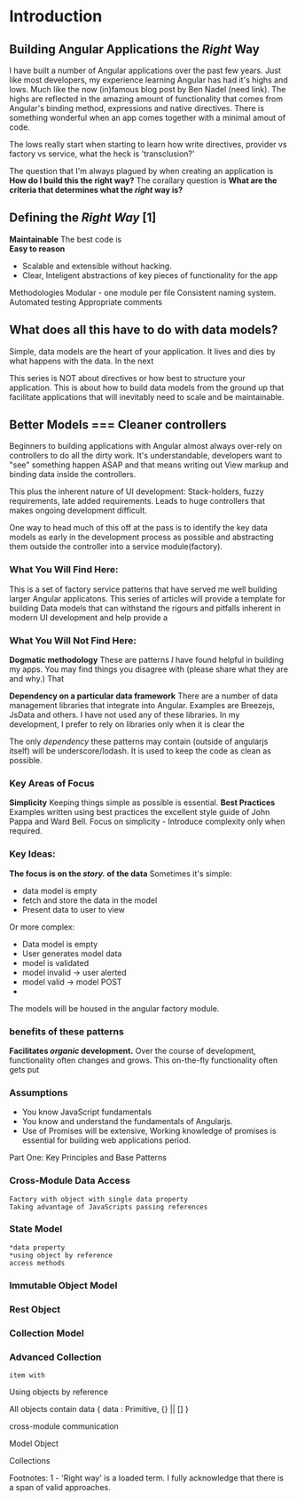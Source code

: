 # Introduction
## Building Angular Applications the *Right* Way
I have built a number of Angular applications over the past few years. Just like most developers, my experience learning Angular has had it's highs and lows.  Much like the now (in)famous blog post by Ben Nadel (need link).  The highs are reflected in the amazing amount of functionality that comes from Angular's binding method, expressions and native directives.  There is something wonderful when an app comes together with a minimal amout of code.

The lows really start when starting to learn how write directives, provider vs factory vs service, what the heck is 'transclusion?'

The question that I'm always plagued by when creating an application is **How do I build this the right way?** The corallary question is **What are the criteria that determines what the *right* way is?**


## Defining the *Right Way* [1]

**Maintainable** The best code is  
**Easy to reason**
- Scalable and extensible without hacking.
- Clear, Inteligent abstractions of key pieces of functionality for the app


Methodologies 
Modular - one module per file
Consistent naming system.
Automated testing
Appropriate comments

## What does all this have to do with data models?
Simple, data models are the heart of your application.  It lives and dies by what happens with the data.  In the next 

This series is NOT about directives or how best to structure your application. This is about how to build data models from the ground up that facilitate applications that will inevitably need to scale and be maintainable.

## Better Models === Cleaner controllers
Beginners to building applications with Angular almost always over-rely on controllers to do all the dirty work.  It's understandable, developers want to "see" something happen ASAP and that means writing out View markup and binding data inside the controllers.

This plus the inherent nature of UI development: Stack-holders, fuzzy requirements, late added requirements.
Leads to huge controllers that makes ongoing development difficult.

One way to head much of this off at the pass is to identify the key data models as early in the development process as possible and abstracting them outside the controller into a service module(factory).



### What You Will Find Here:
This is a set of factory service patterns that have served me well building larger Angular applicatons.
This series of articles will provide a template for building Data models that can withstand the rigours and pitfalls inherent in modern UI development and help provide a 

### What You Will Not Find Here:
**Dogmatic methodology** These are patterns *I* have found helpful in building my apps. You may find things you disagree with (please share what they are and why.)  That 

**Dependency on a particular data framework** There are a number of data management libraries that integrate into Angular. Examples are Breezejs, JsData and others. I have not used any of these libraries. In my development, I prefer to rely on libraries only when it is clear the 

The only *dependency* these patterns may contain (outside of angularjs itself) will be underscore/lodash.  It is used to keep the code as clean as possible.

### Key Areas of Focus
**Simplicity**  Keeping things simple as possible is essential.
**Best Practices** Examples written using best practices the excellent style guide of John Pappa and Ward Bell.
Focus on simplicity - Introduce complexity only when required.

### Key Ideas:
**The focus is on the *story.* of the data**
Sometimes it's simple:
+ data model is empty
+ fetch and store the data in the model
+ Present data to user to view

Or more complex:
+ Data model is empty
+ User generates model data
+ model is validated
+ model invalid -> user alerted
+ model valid -> model POST
+ 

The models will be housed in the angular factory module.


### benefits of these patterns
**Facilitates *organic* development.** Over the course of development, functionality often changes and grows.  This on-the-fly functionality often gets put 

### Assumptions
+ You know JavaScript fundamentals
+ You know and understand the fundamentals of Angularjs.
+ Use of Promises will be extensive, Working knowledge of promises is essential for building web applications period.

Part One: Key Principles and Base Patterns


### Cross-Module Data Access
	Factory with object with single data property
	Taking advantage of JavaScripts passing references


### State Model
	*data property
	*using object by reference
	access methods
	
	
	
### Immutable Object Model




### Rest Object


### Collection Model


### Advanced Collection
	item with 




Using objects by reference


All objects contain 
	data {
		data : Primitive, {} || []
	}


cross-module communication

Model Object



Collections


Footnotes:
1 - 'Right way' is a loaded term. I fully acknowledge that there is a span of valid approaches.  
